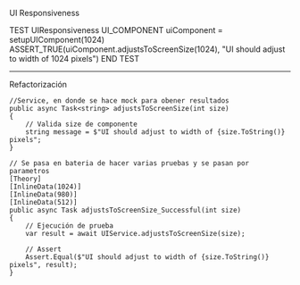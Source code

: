UI Responsiveness

TEST UIResponsiveness
  UI_COMPONENT uiComponent = setupUIComponent(1024)
  ASSERT_TRUE(uiComponent.adjustsToScreenSize(1024), "UI should adjust to width of 1024 pixels")
END TEST

-------------------------------------------------------------------------------------------------------------
Refactorización

    //Service, en donde se hace mock para obener resultados
    public async Task<string> adjustsToScreenSize(int size)
    {
        // Valida size de componente
        string message = $"UI should adjust to width of {size.ToString()} pixels";
    }

    // Se pasa en bateria de hacer varias pruebas y se pasan por parametros
    [Theory]
    [InlineData(1024)]
    [InlineData(980)]
    [InlineData(512)]
    public async Task adjustsToScreenSize_Successful(int size)
    {
        // Ejecución de prueba
        var result = await UIService.adjustsToScreenSize(size);

        // Assert
        Assert.Equal($"UI should adjust to width of {size.ToString()} pixels", result);
    }
